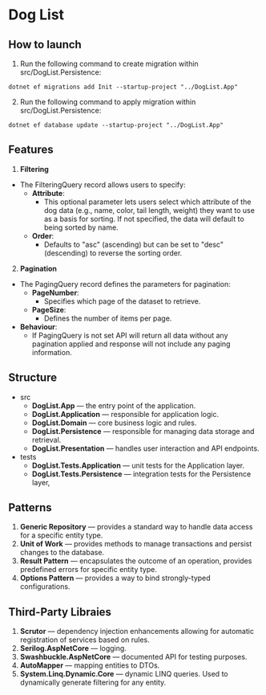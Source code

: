 # Dog List

## How to launch
1. Run the following command to create migration within src/DogList.Persistence:
```shell
dotnet ef migrations add Init --startup-project "../DogList.App"
```
2. Run the following command to apply migration within src/DogList.Persistence:
```shell
dotnet ef database update --startup-project "../DogList.App"
```

## Features
1. **Filtering**
- The FilteringQuery record allows users to specify:
  - **Attribute**:
    - This optional parameter lets users select which attribute of the dog data (e.g., name, color, tail length, weight) they want to use as a basis for sorting. If not specified, the data will default to being sorted by name.
   - **Order**:
     - Defaults to "asc" (ascending) but can be set to "desc" (descending) to reverse the sorting order.
2. **Pagination**
- The PagingQuery record defines the parameters for pagination:
  - **PageNumber**:
    - Specifies which page of the dataset to retrieve.
  - **PageSize**:
    - Defines the number of items per page.
- **Behaviour**:
  -  If PagingQuery is not set API will return all data without any pagination applied and response will not include any paging information.

## Structure
- src
  - **DogList.App** — the entry point of the application.
  - **DogList.Application** — responsible for application logic.
  - **DogList.Domain** — core business logic and rules.
  - **DogList.Persistence** — responsible for managing data storage and retrieval.
  - **DogList.Presentation** — handles user interaction and API endpoints.
- tests
  - **DogList.Tests.Application** — unit tests for the Application layer.
  - **DogList.Tests.Persistence** — integration tests for the Persistence layer,

## Patterns
1. **Generic Repository** — provides a standard way to handle data access for a specific entity type.
2. **Unit of Work** — provides methods to manage transactions and persist changes to the database.
3. **Result Pattern** — encapsulates the outcome of an operation, provides predefined errors for specific entity type.
4. **Options Pattern** — provides a way to bind strongly-typed configurations.

## Third-Party Libraies
1. **Scrutor** — dependency injection enhancements allowing for automatic registration of services based on rules.
2. **Serilog.AspNetCore** — logging.
3. **Swashbuckle.AspNetCore** — documented API for testing purposes.
4. **AutoMapper** — mapping entities to DTOs.
5. **System.Linq.Dynamic.Core** — dynamic LINQ queries. Used to dynamically generate filtering for any entity.
